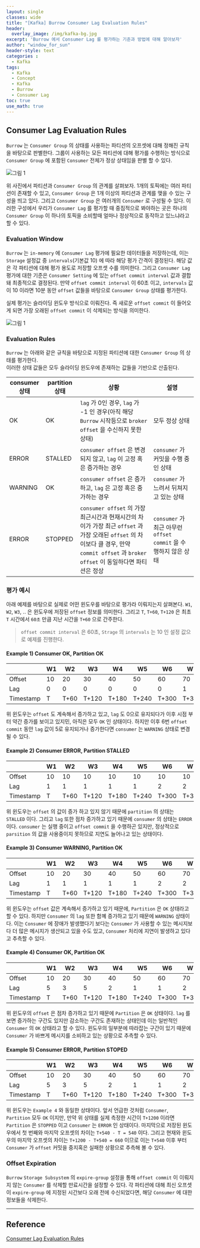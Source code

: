 ```yaml
--- 
layout: single
classes: wide
title: "[Kafka] Burrow Consumer Lag Evaluation Rules"
header:
  overlay_image: /img/kafka-bg.jpg
excerpt: 'Burrow 에서 Consumer Lag 를 평가하는 기준과 방법에 대해 알아보자'
author: "window_for_sun"
header-style: text
categories :
  - Kafka
tags:
  - Kafka
  - Concept
  - Kafka
  - Burrow
  - Consumer Lag
toc: true
use_math: true
---  
```


## Consumer Lag Evaluation Rules
`Burrow` 는 `Consumer Group` 의 상태를 사용하는 파티션의 오프셋에 대해 정해진 규칙을 바탕으로 판별한다. 
그룹이 사용하는 모든 파티션에 대해 평가를 수행하는 방식으로 `Consumer Group` 에 포함된 `Consumer` 전체가 정상 상태임을 판별 할 수 있다.  

![그림 1]({{site.baseurl}}/img/kafka/concept-burrow-evaluation-consumer-lag-2.png)

위 사진에서 파티션과 `Consumer Group` 의 관계를 살펴보자.
1개의 토픽에는 여러 파티션이 존재할 수 있고, `Consumer Group` 은 1개 이상의 파티션과 관계를 맺을 수 있는 구성을 띄고 있다.
그리고 `Consumer Group` 은 여러개의 `Consumer` 로 구성될 수 있다.
이러한 구성에서 우리가 `Consumer Lag` 를 평가할 때 중짐적으로 봐야하는 곳은 하나의 `Consumer Group` 이 하나의 토픽을 소비할때 얼마나 정상적으로 동작하고 있느냐라고 할 수 있다.  


### Evaluation Window
`Burrow` 는 `in-memory` 에 `Consumer Lag` 평가에 필요한 데이터들을 저장하는데,
이는 `Storage` 설정값 중 `intervals`(기본값 10) 에 따라 해당 평가 간격이 결정된다.
해당 값은 각 파티션에 대해 평가 용도로 저장할 오프셋 수를 의미한다.
그리고 `Consumer Lag` 평가에 대한 기준은 `Consumer Setting` 에 있는 `offset commit interval` 값과 결합돼 최종적으로 결정된다.
만약 `offset commit interval` 이 60초 이고, `intervals` 값이 10 이라면 10분 동안 `offset` 값들을 바탕으로 `Consumer Group` 상태를 평가한다.  

실제 평가는 슬라이딩 윈도우 방식으로 이뤄진다.
즉 새로운 `offset commit` 이 들어오게 되면 가장 오래된 `offset commit` 이 삭제되는 방식을 의미한다.

![그림 1]({{site.baseurl}}/img/kafka/concept-burrow-evaluation-consumer-lag-3.png)

### Evaluation Rules
`Burrow` 는 아래와 같은 규칙을 바탕으로 지정된 파티션에 대한 `Consumer Group` 의 상태를 평가한다.  
이러한 상태 값들은 모두 슬라이딩 윈도우에 존재하는 값들을 기반으로 산출된다.

consumer 상태|partition 상태|상황|설명
---|---|---|---
OK|OK|`lag` 가 0인 경우, `lag` 가 -1 인 경우(아직 해당 `Burrow` 시작등으로 `broker offset` 을 수신하지 못한 상태)|모두 정상 상태
ERROR|STALLED|`consumer offset` 은 변경되지 않고, `lag` 이 고정 혹은 증가하는 경우|`consumer` 가 커밋을 수행 중인 상태
WARNING|OK|`consumer offset` 은 증가하고, `lag` 은 고정 혹은 중가하는 경우|`consumer` 가 느려서 뒤쳐지고 있는 상태
ERROR|STOPPED|`consumer offset` 의 가장 최근시간과 현재시간의 차이가 가장 최근 `offset` 과 가장 오래된 `offset` 의 차이보다 클 경우, 만약 `commit offset` 과 `broker offset` 이 동일하다면 파티션은 정상|`consumer` 가 최근 아무런 `offset commit` 을 수행하지 않은 상태


### 평가 예시
아래 예제를 바탕으로 실제로 어떤 윈도우를 바탕으로 평가라 이뤄지는지 살펴본다. 
`W1`, `W2`, `W3`, .. 은 윈도우에 저장된 `offset` 정보를 의미한다. 
그리고 `T`, `T+60`, `T+120` 은 최초 `T` 시간에서 `60초` 만큼 지난 시간을 `T+60` 으로 간주한다.  

> `offset commit interval` 은 60초, `Strage` 의 `intervals` 는 10 인 설정 값으로 예제를 진행한다. 

#### Example 1) Consumer OK, Partition OK

| |W1|W2|W3|W4|W5|W6|W7|W8|W9|W10
|---|---|---|---|---|---|---|---|---|---|---
|Offset|10|20|30|40|50|60|70|80|90|100
|Lag|0|0|0|0|0|0|1|3|5|5
|Timestamp|T|T+60|T+120|T+180|T+240|T+300|T+360|T+420|T+480|T+540

위 윈도우는 `offset` 도 계속해서 증가하고 있고, `lag` 도 0으로 유지되다가 이후 시점 부터 약간 증가를 보이고 있지민, 
아직은 모두 `OK` 인 상태이다. 
하지만 이후 6번 `offset commit` 동안 `lag` 값이 5로 유지되거나 증가한다면 `consumer` 는 `WARNING` 상태로 변경될 수 있다.  


#### Example 2) Consumer ERROR, Partition STALLED

|	|W1	|W2	|W3	|W4	|W5	|W6	|W7	|W8	|W9	|W10
|---|---|---|---|---|---|---|---|---|---|---
|Offset	|10	|10	|10	|10	|10	|10	|10	|10	|10	|10
|Lag|	1|	1|	1|	1|	1|	2|	2|	2|	3|	3
|Timestamp|	T|	T+60|	T+120|	T+180|	T+240|	T+300|	T+360|	T+420|	T+480|	T+540

위 윈도우는 `offset` 의 값이 증가 하고 있지 않기 때문에 `partition` 의 상태는 `STALLED` 이다. 
그리고 `lag` 또한 점차 증가하고 있기 때문에 `consumer` 의 상태는 `ERROR` 이다. 
`consumer` 는 실행 중이고 `offset commit` 을 수행하곤 있지만, 정상적으로 `parsition` 의 값을 사용중이지 못하므로 지연도 늘어나고 있는 상태이다.  


#### Example 3) Consumer WARNING, Partition OK

|	|W1	|W2	|W3	|W4	|W5	|W6	|W7	|W8	|W9	|W10
|---|---|---|---|---|---|---|---|---|---|---
|Offset|	10|	20|	30|	40|	50|	60|	70|	80|	90|	100
|Lag|	1|	1|	1|	1|	1|	2|	2|	2|	3|	3
|Timestamp|	T|	T+60|	T+120|	T+180|	T+240|	T+300|	T+360|	T+420|	T+480|	T+540

위 윈도우는 `offset` 값은 계속해서 증가하고 있기 때문에, `Partition` 은 `OK` 상태라고 할 수 있다. 
하지만 `Consumer` 의 `lag` 또한 함꼐 증가하고 있기 때문에 `WARNING` 상태이다. 
이는 `Consumer` 에 장애가 발생했다기 보다는 `Consumer` 가 사용할 수 있는 메시지보다 더 많은 메시지가 생산되고 있을 수도 있고, 
`Consumer` 처리에 지연이 발생하고 있다고 추측할 수 있다.  


#### Example 4) Consumer OK, Partition OK

|	|W1	|W2	|W3	|W4	|W5	|W6	|W7	|W8	|W9	|W10
|---|---|---|---|---|---|---|---|---|---|---
|Offset	|10	|20	|30	|40	|50	|60	|70	|80	|90	|100
|Lag	|5	|3	|5	|2	|1	|1	|2	|1	|4	|6
|Timestamp	|T	|T+60	|T+120	|T+180	|T+240	|T+300	|T+360	|T+420	|T+480	|T+540

위 윈도우의 `offset` 은 점차 증가하고 있기 때문에 `Partition` 은 `OK` 상태이다. 
`lag` 를 보면 증가하는 구간도 있지만 감소하는 구간도 존재하는 상태인데 이는 일반적인 `Consumer` 의 `OK` 상태라고 할 수 있다. 
윈도우의 일부분에 따라잡는 구간이 있기 때문에 `Consumer` 가 바쁘게 메시지를 소비하고 있는 상황으로 추측할 수 있다.  


#### Example 5) Consumer ERROR, Partition STOPED

|	|W1	|W2	|W3	|W4	|W5	|W6	|W7	|W8	|W9	|W10
|---|---|---|---|---|---|---|---|---|---|---
|Offset	|10	|20	|30	|40	|50	|60	|70	|80	|90	|100
|Lag	|5	|3	|5	|2	|1	|1	|2	|1	|4	|6
|Timestamp	|T	|T+60	|T+120	|T+180	|T+240	|T+300	|T+360	|T+420	|T+480	|T+540

위 윈도우는 `Example 4` 와 동일한 상태이다. 
앞서 언급한 것처럼 `Consumer`, `Partition` 모두 `OK` 이지만, 
만약 위 상태를 실제 측정한 시간이 `T+1200` 이라면 `Partition` 은 `STOPPED` 이고 `Consumer` 는 `ERROR` 인 상태이다. 
마지막으로 저장된 윈도우에서 첫 번째와 마지막 오프셋의 차이는 `T+540 - T = 540` 이다. 
그리고 현재와 윈도우의 마지막 오프셋의 차이는 `T+1200 - T+540 = 660` 이므로 
이는 `T+540` 이후 부터 `Consumer` 가 `offset` 커밋을 중지혹은 실패한 상황으로 추측해 볼 수 있다.  

### Offset Expiration
`Burrow` `Storage Subsystem` 의 `expire-group` 설정을 통해 `offset commit` 이 이뤄지지 않는 `Consumer` 를 삭제할 만료시간을 설정할 수 있다. 
각 파티션에 대해 최신 오프셋이 `expire-group` 에 지정된 시간보다 오래 전에 수신되었다면, 해당 `Consumer` 에 대한 정보들을 삭제한다. 


---
## Reference
[Consumer Lag Evaluation Rules](https://github.com/linkedin/Burrow/wiki/Consumer-Lag-Evaluation-Rules)  
